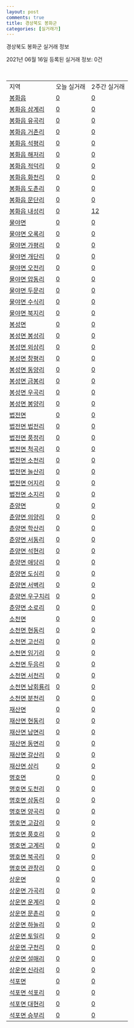 ```yaml
---
layout: post
comments: true
title: 경상북도 봉화군
categories: [실거래가]
---
```


경상북도 봉화군 실거래 정보

2021년 06월 16일 등록된 실거래 정보: 0건

<script type="text/javascript">
  google.charts.load('current', {'packages':['corechart']});
  google.charts.setOnLoadCallback(drawChart);

  function drawChart() {
    var data = google.visualization.arrayToDataTable([['거래일', '매매', '전월세', '전매'], ['2021-04', 5, 0, 0], ['2021-03', 1, 0, 0], ['2021-05', 3, 1, 0], ['2021-06', 2, 0, 0]]);

    var options = {
      title: '최근 유형별 거래량 추이',
      legend: { position: 'bottom' }
    };

    var chart = new google.visualization.LineChart(document.getElementById('columnchart_material'));
    chart.draw(data, (options));
  }
</script>

<div id="columnchart_material" style="width: 450px; margin-left: -35px"></div>
<br>
<table class="sortable">
  <tr>
    <td>지역</td>
    <td>오늘 실거래</td>
    <td>2주간 실거래</td>
  </tr>

  
  <tr class="item">
    <td><a href="4792025000.html">봉화읍</a></td>
    <td><a href="4792025000.html">0</a></td>
    <td><a href="4792025000.html">0</a></td>
  </tr>
    

  <tr class="item">
    <td><a href="4792025022.html">봉화읍 삼계리</a></td>
    <td><a href="4792025022.html">0</a></td>
    <td><a href="4792025022.html">0</a></td>
  </tr>
    

  <tr class="item">
    <td><a href="4792025023.html">봉화읍 유곡리</a></td>
    <td><a href="4792025023.html">0</a></td>
    <td><a href="4792025023.html">0</a></td>
  </tr>
    

  <tr class="item">
    <td><a href="4792025024.html">봉화읍 거촌리</a></td>
    <td><a href="4792025024.html">0</a></td>
    <td><a href="4792025024.html">0</a></td>
  </tr>
    

  <tr class="item">
    <td><a href="4792025025.html">봉화읍 석평리</a></td>
    <td><a href="4792025025.html">0</a></td>
    <td><a href="4792025025.html">0</a></td>
  </tr>
    

  <tr class="item">
    <td><a href="4792025026.html">봉화읍 해저리</a></td>
    <td><a href="4792025026.html">0</a></td>
    <td><a href="4792025026.html">0</a></td>
  </tr>
    

  <tr class="item">
    <td><a href="4792025027.html">봉화읍 적덕리</a></td>
    <td><a href="4792025027.html">0</a></td>
    <td><a href="4792025027.html">0</a></td>
  </tr>
    

  <tr class="item">
    <td><a href="4792025028.html">봉화읍 화천리</a></td>
    <td><a href="4792025028.html">0</a></td>
    <td><a href="4792025028.html">0</a></td>
  </tr>
    

  <tr class="item">
    <td><a href="4792025029.html">봉화읍 도촌리</a></td>
    <td><a href="4792025029.html">0</a></td>
    <td><a href="4792025029.html">0</a></td>
  </tr>
    

  <tr class="item">
    <td><a href="4792025030.html">봉화읍 문단리</a></td>
    <td><a href="4792025030.html">0</a></td>
    <td><a href="4792025030.html">0</a></td>
  </tr>
    

  <tr class="item">
    <td><a href="4792025031.html">봉화읍 내성리</a></td>
    <td><a href="4792025031.html">0</a></td>
    <td><a href="4792025031.html">12</a></td>
  </tr>
    

  <tr class="item">
    <td><a href="4792031000.html">물야면</a></td>
    <td><a href="4792031000.html">0</a></td>
    <td><a href="4792031000.html">0</a></td>
  </tr>
    

  <tr class="item">
    <td><a href="4792031021.html">물야면 오록리</a></td>
    <td><a href="4792031021.html">0</a></td>
    <td><a href="4792031021.html">0</a></td>
  </tr>
    

  <tr class="item">
    <td><a href="4792031022.html">물야면 가평리</a></td>
    <td><a href="4792031022.html">0</a></td>
    <td><a href="4792031022.html">0</a></td>
  </tr>
    

  <tr class="item">
    <td><a href="4792031023.html">물야면 개단리</a></td>
    <td><a href="4792031023.html">0</a></td>
    <td><a href="4792031023.html">0</a></td>
  </tr>
    

  <tr class="item">
    <td><a href="4792031024.html">물야면 오전리</a></td>
    <td><a href="4792031024.html">0</a></td>
    <td><a href="4792031024.html">0</a></td>
  </tr>
    

  <tr class="item">
    <td><a href="4792031025.html">물야면 압동리</a></td>
    <td><a href="4792031025.html">0</a></td>
    <td><a href="4792031025.html">0</a></td>
  </tr>
    

  <tr class="item">
    <td><a href="4792031026.html">물야면 두문리</a></td>
    <td><a href="4792031026.html">0</a></td>
    <td><a href="4792031026.html">0</a></td>
  </tr>
    

  <tr class="item">
    <td><a href="4792031027.html">물야면 수식리</a></td>
    <td><a href="4792031027.html">0</a></td>
    <td><a href="4792031027.html">0</a></td>
  </tr>
    

  <tr class="item">
    <td><a href="4792031028.html">물야면 북지리</a></td>
    <td><a href="4792031028.html">0</a></td>
    <td><a href="4792031028.html">0</a></td>
  </tr>
    

  <tr class="item">
    <td><a href="4792032000.html">봉성면</a></td>
    <td><a href="4792032000.html">0</a></td>
    <td><a href="4792032000.html">0</a></td>
  </tr>
    

  <tr class="item">
    <td><a href="4792032021.html">봉성면 봉성리</a></td>
    <td><a href="4792032021.html">0</a></td>
    <td><a href="4792032021.html">0</a></td>
  </tr>
    

  <tr class="item">
    <td><a href="4792032023.html">봉성면 외삼리</a></td>
    <td><a href="4792032023.html">0</a></td>
    <td><a href="4792032023.html">0</a></td>
  </tr>
    

  <tr class="item">
    <td><a href="4792032024.html">봉성면 창평리</a></td>
    <td><a href="4792032024.html">0</a></td>
    <td><a href="4792032024.html">0</a></td>
  </tr>
    

  <tr class="item">
    <td><a href="4792032025.html">봉성면 동양리</a></td>
    <td><a href="4792032025.html">0</a></td>
    <td><a href="4792032025.html">0</a></td>
  </tr>
    

  <tr class="item">
    <td><a href="4792032026.html">봉성면 금봉리</a></td>
    <td><a href="4792032026.html">0</a></td>
    <td><a href="4792032026.html">0</a></td>
  </tr>
    

  <tr class="item">
    <td><a href="4792032027.html">봉성면 우곡리</a></td>
    <td><a href="4792032027.html">0</a></td>
    <td><a href="4792032027.html">0</a></td>
  </tr>
    

  <tr class="item">
    <td><a href="4792032028.html">봉성면 봉양리</a></td>
    <td><a href="4792032028.html">0</a></td>
    <td><a href="4792032028.html">0</a></td>
  </tr>
    

  <tr class="item">
    <td><a href="4792033000.html">법전면</a></td>
    <td><a href="4792033000.html">0</a></td>
    <td><a href="4792033000.html">0</a></td>
  </tr>
    

  <tr class="item">
    <td><a href="4792033021.html">법전면 법전리</a></td>
    <td><a href="4792033021.html">0</a></td>
    <td><a href="4792033021.html">0</a></td>
  </tr>
    

  <tr class="item">
    <td><a href="4792033022.html">법전면 풍정리</a></td>
    <td><a href="4792033022.html">0</a></td>
    <td><a href="4792033022.html">0</a></td>
  </tr>
    

  <tr class="item">
    <td><a href="4792033023.html">법전면 척곡리</a></td>
    <td><a href="4792033023.html">0</a></td>
    <td><a href="4792033023.html">0</a></td>
  </tr>
    

  <tr class="item">
    <td><a href="4792033024.html">법전면 소천리</a></td>
    <td><a href="4792033024.html">0</a></td>
    <td><a href="4792033024.html">0</a></td>
  </tr>
    

  <tr class="item">
    <td><a href="4792033025.html">법전면 눌산리</a></td>
    <td><a href="4792033025.html">0</a></td>
    <td><a href="4792033025.html">0</a></td>
  </tr>
    

  <tr class="item">
    <td><a href="4792033026.html">법전면 어지리</a></td>
    <td><a href="4792033026.html">0</a></td>
    <td><a href="4792033026.html">0</a></td>
  </tr>
    

  <tr class="item">
    <td><a href="4792033027.html">법전면 소지리</a></td>
    <td><a href="4792033027.html">0</a></td>
    <td><a href="4792033027.html">0</a></td>
  </tr>
    

  <tr class="item">
    <td><a href="4792034000.html">춘양면</a></td>
    <td><a href="4792034000.html">0</a></td>
    <td><a href="4792034000.html">0</a></td>
  </tr>
    

  <tr class="item">
    <td><a href="4792034021.html">춘양면 의양리</a></td>
    <td><a href="4792034021.html">0</a></td>
    <td><a href="4792034021.html">0</a></td>
  </tr>
    

  <tr class="item">
    <td><a href="4792034022.html">춘양면 학산리</a></td>
    <td><a href="4792034022.html">0</a></td>
    <td><a href="4792034022.html">0</a></td>
  </tr>
    

  <tr class="item">
    <td><a href="4792034023.html">춘양면 서동리</a></td>
    <td><a href="4792034023.html">0</a></td>
    <td><a href="4792034023.html">0</a></td>
  </tr>
    

  <tr class="item">
    <td><a href="4792034024.html">춘양면 석현리</a></td>
    <td><a href="4792034024.html">0</a></td>
    <td><a href="4792034024.html">0</a></td>
  </tr>
    

  <tr class="item">
    <td><a href="4792034025.html">춘양면 애당리</a></td>
    <td><a href="4792034025.html">0</a></td>
    <td><a href="4792034025.html">0</a></td>
  </tr>
    

  <tr class="item">
    <td><a href="4792034026.html">춘양면 도심리</a></td>
    <td><a href="4792034026.html">0</a></td>
    <td><a href="4792034026.html">0</a></td>
  </tr>
    

  <tr class="item">
    <td><a href="4792034027.html">춘양면 서벽리</a></td>
    <td><a href="4792034027.html">0</a></td>
    <td><a href="4792034027.html">0</a></td>
  </tr>
    

  <tr class="item">
    <td><a href="4792034028.html">춘양면 우구치리</a></td>
    <td><a href="4792034028.html">0</a></td>
    <td><a href="4792034028.html">0</a></td>
  </tr>
    

  <tr class="item">
    <td><a href="4792034029.html">춘양면 소로리</a></td>
    <td><a href="4792034029.html">0</a></td>
    <td><a href="4792034029.html">0</a></td>
  </tr>
    

  <tr class="item">
    <td><a href="4792035000.html">소천면</a></td>
    <td><a href="4792035000.html">0</a></td>
    <td><a href="4792035000.html">0</a></td>
  </tr>
    

  <tr class="item">
    <td><a href="4792035021.html">소천면 현동리</a></td>
    <td><a href="4792035021.html">0</a></td>
    <td><a href="4792035021.html">0</a></td>
  </tr>
    

  <tr class="item">
    <td><a href="4792035022.html">소천면 고선리</a></td>
    <td><a href="4792035022.html">0</a></td>
    <td><a href="4792035022.html">0</a></td>
  </tr>
    

  <tr class="item">
    <td><a href="4792035023.html">소천면 임기리</a></td>
    <td><a href="4792035023.html">0</a></td>
    <td><a href="4792035023.html">0</a></td>
  </tr>
    

  <tr class="item">
    <td><a href="4792035024.html">소천면 두음리</a></td>
    <td><a href="4792035024.html">0</a></td>
    <td><a href="4792035024.html">0</a></td>
  </tr>
    

  <tr class="item">
    <td><a href="4792035025.html">소천면 서천리</a></td>
    <td><a href="4792035025.html">0</a></td>
    <td><a href="4792035025.html">0</a></td>
  </tr>
    

  <tr class="item">
    <td><a href="4792035026.html">소천면 남회룡리</a></td>
    <td><a href="4792035026.html">0</a></td>
    <td><a href="4792035026.html">0</a></td>
  </tr>
    

  <tr class="item">
    <td><a href="4792035027.html">소천면 분천리</a></td>
    <td><a href="4792035027.html">0</a></td>
    <td><a href="4792035027.html">0</a></td>
  </tr>
    

  <tr class="item">
    <td><a href="4792036000.html">재산면</a></td>
    <td><a href="4792036000.html">0</a></td>
    <td><a href="4792036000.html">0</a></td>
  </tr>
    

  <tr class="item">
    <td><a href="4792036021.html">재산면 현동리</a></td>
    <td><a href="4792036021.html">0</a></td>
    <td><a href="4792036021.html">0</a></td>
  </tr>
    

  <tr class="item">
    <td><a href="4792036022.html">재산면 남면리</a></td>
    <td><a href="4792036022.html">0</a></td>
    <td><a href="4792036022.html">0</a></td>
  </tr>
    

  <tr class="item">
    <td><a href="4792036023.html">재산면 동면리</a></td>
    <td><a href="4792036023.html">0</a></td>
    <td><a href="4792036023.html">0</a></td>
  </tr>
    

  <tr class="item">
    <td><a href="4792036024.html">재산면 갈산리</a></td>
    <td><a href="4792036024.html">0</a></td>
    <td><a href="4792036024.html">0</a></td>
  </tr>
    

  <tr class="item">
    <td><a href="4792036025.html">재산면 상리</a></td>
    <td><a href="4792036025.html">0</a></td>
    <td><a href="4792036025.html">0</a></td>
  </tr>
    

  <tr class="item">
    <td><a href="4792037000.html">명호면</a></td>
    <td><a href="4792037000.html">0</a></td>
    <td><a href="4792037000.html">0</a></td>
  </tr>
    

  <tr class="item">
    <td><a href="4792037021.html">명호면 도천리</a></td>
    <td><a href="4792037021.html">0</a></td>
    <td><a href="4792037021.html">0</a></td>
  </tr>
    

  <tr class="item">
    <td><a href="4792037022.html">명호면 삼동리</a></td>
    <td><a href="4792037022.html">0</a></td>
    <td><a href="4792037022.html">0</a></td>
  </tr>
    

  <tr class="item">
    <td><a href="4792037023.html">명호면 양곡리</a></td>
    <td><a href="4792037023.html">0</a></td>
    <td><a href="4792037023.html">0</a></td>
  </tr>
    

  <tr class="item">
    <td><a href="4792037024.html">명호면 고감리</a></td>
    <td><a href="4792037024.html">0</a></td>
    <td><a href="4792037024.html">0</a></td>
  </tr>
    

  <tr class="item">
    <td><a href="4792037025.html">명호면 풍호리</a></td>
    <td><a href="4792037025.html">0</a></td>
    <td><a href="4792037025.html">0</a></td>
  </tr>
    

  <tr class="item">
    <td><a href="4792037026.html">명호면 고계리</a></td>
    <td><a href="4792037026.html">0</a></td>
    <td><a href="4792037026.html">0</a></td>
  </tr>
    

  <tr class="item">
    <td><a href="4792037027.html">명호면 북곡리</a></td>
    <td><a href="4792037027.html">0</a></td>
    <td><a href="4792037027.html">0</a></td>
  </tr>
    

  <tr class="item">
    <td><a href="4792037028.html">명호면 관창리</a></td>
    <td><a href="4792037028.html">0</a></td>
    <td><a href="4792037028.html">0</a></td>
  </tr>
    

  <tr class="item">
    <td><a href="4792038000.html">상운면</a></td>
    <td><a href="4792038000.html">0</a></td>
    <td><a href="4792038000.html">0</a></td>
  </tr>
    

  <tr class="item">
    <td><a href="4792038021.html">상운면 가곡리</a></td>
    <td><a href="4792038021.html">0</a></td>
    <td><a href="4792038021.html">0</a></td>
  </tr>
    

  <tr class="item">
    <td><a href="4792038022.html">상운면 운계리</a></td>
    <td><a href="4792038022.html">0</a></td>
    <td><a href="4792038022.html">0</a></td>
  </tr>
    

  <tr class="item">
    <td><a href="4792038023.html">상운면 문촌리</a></td>
    <td><a href="4792038023.html">0</a></td>
    <td><a href="4792038023.html">0</a></td>
  </tr>
    

  <tr class="item">
    <td><a href="4792038024.html">상운면 하눌리</a></td>
    <td><a href="4792038024.html">0</a></td>
    <td><a href="4792038024.html">0</a></td>
  </tr>
    

  <tr class="item">
    <td><a href="4792038025.html">상운면 토일리</a></td>
    <td><a href="4792038025.html">0</a></td>
    <td><a href="4792038025.html">0</a></td>
  </tr>
    

  <tr class="item">
    <td><a href="4792038026.html">상운면 구천리</a></td>
    <td><a href="4792038026.html">0</a></td>
    <td><a href="4792038026.html">0</a></td>
  </tr>
    

  <tr class="item">
    <td><a href="4792038027.html">상운면 설매리</a></td>
    <td><a href="4792038027.html">0</a></td>
    <td><a href="4792038027.html">0</a></td>
  </tr>
    

  <tr class="item">
    <td><a href="4792038028.html">상운면 신라리</a></td>
    <td><a href="4792038028.html">0</a></td>
    <td><a href="4792038028.html">0</a></td>
  </tr>
    

  <tr class="item">
    <td><a href="4792039000.html">석포면</a></td>
    <td><a href="4792039000.html">0</a></td>
    <td><a href="4792039000.html">0</a></td>
  </tr>
    

  <tr class="item">
    <td><a href="4792039021.html">석포면 석포리</a></td>
    <td><a href="4792039021.html">0</a></td>
    <td><a href="4792039021.html">0</a></td>
  </tr>
    

  <tr class="item">
    <td><a href="4792039022.html">석포면 대현리</a></td>
    <td><a href="4792039022.html">0</a></td>
    <td><a href="4792039022.html">0</a></td>
  </tr>
    

  <tr class="item">
    <td><a href="4792039023.html">석포면 승부리</a></td>
    <td><a href="4792039023.html">0</a></td>
    <td><a href="4792039023.html">0</a></td>
  </tr>
    


</table>


    